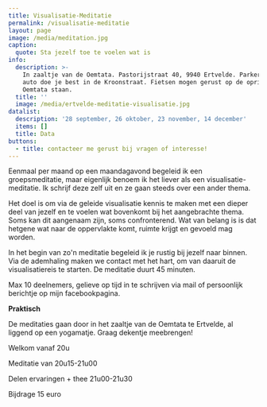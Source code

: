 ```yaml
---
title: Visualisatie-Meditatie
permalink: /visualisatie-meditatie
layout: page
image: /media/meditation.jpg
caption:
  quote: Sta jezelf toe te voelen wat is
info:
  description: >-
    In zaaltje van de Oemtata. Pastorijstraat 40, 9940 Ertvelde. Parkeren met de
    auto doe je best in de Kroonstraat. Fietsen mogen gerust op de oprit van de
    Oemtata staan. 
  title: ''
  image: /media/ertvelde-meditatie-visualisatie.jpg
datalist:
  description: '28 september, 26 oktober, 23 november, 14 december'
  items: []
  title: Data
buttons:
  - title: contacteer me gerust bij vragen of interesse!
---
```

Eenmaal per maand op een maandagavond begeleid ik een groepsmeditatie, maar eigenlijk benoem ik het liever als een visualisatie-meditatie. Ik schrijf deze zelf uit en ze gaan steeds over een ander thema.

Het doel is om via de geleide visualisatie kennis te maken met een dieper deel van jezelf en te voelen wat bovenkomt bij het aangebrachte thema. Soms kan dit aangenaam zijn, soms confronterend. Wat van belang is is dat hetgene wat naar de oppervlakte komt, ruimte krijgt en gevoeld mag worden.

In het begin van zo'n meditatie begeleid ik je rustig bij jezelf naar binnen. Via de ademhaling maken we contact met het hart, om van daaruit de visualisatiereis te starten. De meditatie duurt 45 minuten.

Max 10 deelnemers, gelieve op tijd in te schrijven via mail of persoonlijk berichtje op mijn facebookpagina.

**Praktisch**

De meditaties gaan door in het zaaltje van de Oemtata te Ertvelde, al liggend op een yogamatje. Graag dekentje meebrengen!



Welkom vanaf 20u

Meditatie van 20u15-21u00

Delen ervaringen + thee 21u00-21u30

Bijdrage 15 euro
